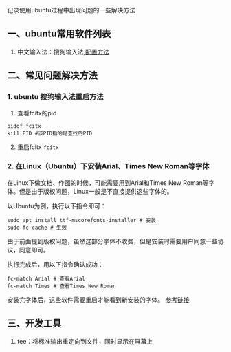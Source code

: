 记录使用ubuntu过程中出现问题的一些解决方法

## 一、ubuntu常用软件列表
1. 中文输入法：搜狗输入法,[配置方法](https://shurufa.sogou.com/linux/guide)




## 二、常见问题解决方法
### 1. ubuntu 搜狗输入法重启方法
1. 查看fcitx的pid
```shell
pidof fcitx
kill PID #该PID指的是查找的PID
```

2. 重启fcitx
`fcitx
`
### 2. 在Linux（Ubuntu）下安装Arial、Times New Roman等字体
在Linux下做文档、作图的时候，可能需要用到Arial和Times New Roman等字体。但是由于版权问题，Linux一般是不直接提供这些字体的。

以Ubuntu为例，执行以下指令即可：

```shell
sudo apt install ttf-mscorefonts-installer # 安装
sudo fc-cache # 生效
```
由于前面提到版权问题，虽然这部分字体不收费，但是安装时需要用户同意一些协议，同意即可。

执行完成后，用以下指令确认成功：
```shell
fc-match Arial # 查看Arial
fc-match Times # 查看Times New Roman
```
安装完字体后，这些软件需要重启才能看到新安装的字体。
[参考链接](https://www.cnblogs.com/xia-weiwen/p/10336896.html)

## 三、开发工具
1. tee：将标准输出重定向到文件，同时显示在屏幕上
